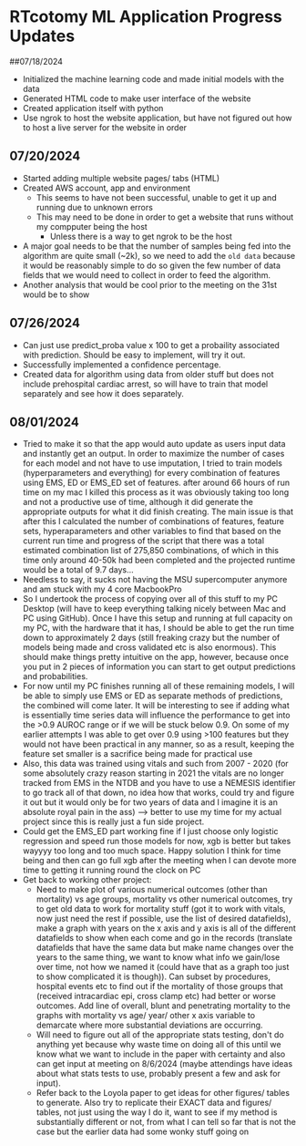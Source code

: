 # RTcotomy ML Application Progress Updates

##07/18/2024
- Initialized the machine learning code and made initial models with the data
- Generated HTML code to make user interface of the website
- Created application itself with python
- Use ngrok to host the website application, but have not figured out how to host a live server for the website in order

## 07/20/2024
- Started adding multiple website pages/ tabs (HTML)
- Created AWS account, app and environment
	- This seems to have not been successful, unable to get it up and running due to unknown errors
	- This may need to be done in order to get a website that runs without my compputer being the host
		- Unless there is a way to get ngrok to be the host
- A major goal needs to be that the number of samples being fed into the algorithm are quite small (~2k), so we need to add the `old data` because it would be reasonably simple to do so given the few number of data fields that we would need to collect in order to feed the algorithm.
- Another analysis that would be cool prior to the meeting on the 31st would be to show

## 07/26/2024
- Can just use predict_proba value x 100 to get a probaility associated with prediction. Should be easy to implement, will try it out.
- Successfully implemented a confidence percentage.
- Created data for algorithm using data from older stuff but does not include prehospital cardiac arrest, so will have to train that model separately and see how it does separately.

## 08/01/2024
- Tried to make it so that the app would auto update as users input data and instantly get an output. In order to maximize the number of cases for each model and not have to use imputation, I tried to train models (hyperparameters and everything) for every combination of features using EMS, ED or EMS_ED set of features. after around 66 hours of run time on my mac I killed this process as it was obviously taking too long and not a productive use of time, although it did generate the appropriate outputs for what it did finish creating. The main issue is that after this I calculated the number of combinations of features, feature sets, hyperaparameters and other variables to find that based on the current run time and progress of the script that there was a total estimated combination list of 275,850 combinations, of which in this time only around 40-50k had been completed and the projected runtime would be a total of 9.7 days...
- Needless to say, it sucks not having the MSU supercomputer anymore and am stuck with my 4 core MacbookPro
- So I undertook the process of copying over all of this stuff to my PC Desktop (will have to keep everything talking nicely between Mac and PC using GitHub). Once I have this setup and running at full capacity on my PC, with the hardware that it has, I should be able to get the run time down to approximately 2 days (still freaking crazy but the number of models being made and cross validated etc is also enormous). This should make things pretty intuitive on the app, however, because once you put in 2 pieces of information you can start to get output predictions and probabilities. 
- For now until my PC finishes running all of these remaining models, I will be able to simply use EMS or ED as separate methods of predictions, the combined will come later. It will be interesting to see if adding what is essentially time series data will influence the performance to get into the >0.9 AUROC range or if we will be stuck below 0.9. On some of my earlier attempts I was able to get over 0.9 using >100 features but they would not have been practical in any manner, so as a result, keeping the feature set smaller is a sacrifice being made for practical use
- Also, this data was trained using vitals and such from 2007 - 2020 (for some absolutely crazy reason starting in 2021 the vitals are no longer tracked from EMS in the NTDB and you have to use a NEMESIS identifier to go track all of that down, no idea how that works, could try and figure it out but it would only be for two years of data and I imagine it is an absolute royal pain in the ass) --> better to use my time for my actual project since this is really just a fun side project.
- Could get the EMS_ED part working fine if I just choose only logistic regression and speed run those models for now, xgb is better but takes wayyyy too long and too much space. Happy solution I think for time being and then can go full xgb after the meeting when I can devote more time to getting it running round the clock on PC
- Get back to working other project:
	- Need to make plot of various numerical outcomes (other than mortality) vs age groups, mortality vs other numerical outcomes, try to get old data to work for mortality stuff (got it to work with vitals, now just need the rest if possible, use the list of desired datafields), make a graph with years on the x axis and y axis is all of the different datafields to show when each come and go in the records (translate datafields that have the same data but make name changes over the years to the same thing, we want to know what info we gain/lose over time, not how we named it (could have that as a graph too just to show complicated it is though)). Can subset by procedures, hospital events etc to find out if the mortality of those groups that (received intracardiac epi, cross clamp etc) had better or worse outcomes. Add line of overall, blunt and penetrating mortality to the graphs with mortality vs age/ year/ other x axis variable to demarcate where more substantial deviations are occurring. 
	- Will need to figure out all of the appropriate stats testing, don't do anything yet because why waste time on doing all of this until we know what we  want to include in the paper with certainty and also can get input at meeting on 8/6/2024 (maybe attendings have ideas about what stats tests to use, probably present a few and ask for input).
	- Refer back to the Loyola paper to get ideas for other figures/ tables to generate. Also try to replicate their EXACT data and figures/ tables, not just using the way I do it, want to see if my method is substantially different or not, from what I can tell so far that is not the case but the earlier data had some wonky stuff going  on
